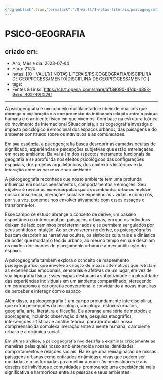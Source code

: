 ```yaml
---
{"dg-publish":true,"permalink":"/0-vault/1-notas-literais/psicogeografia/psico-geografia/","dgHomeLink":true,"dgShowLocalGraph":true,"dgShowFileTree":true,"dgEnableSearch":true,"noteIcon":""}
---
```


# PSICO-GEOGRAFIA

## criado em: 
-  Ano, Mês e dia: 2023-07-04
- Hora: 21:24
- notas: [[0 - VAULT/1 NOTAS LITERAIS/PSICOGEOGRAFIA/DISCIPLINA DE GEOPROCESSAMENTO\|DISCIPLINA DE GEOPROCESSAMENTO]]
- tags: 
- Fontes & Links: https://chat.openai.com/share/aff38090-47db-4383-9e5d-402749ff279f
---



A psicogeografia é um conceito multifacetado e cheio de nuances que abrange a exploração e a compreensão da intrincada relação entre a psique humana e o ambiente físico em que vivemos. Com base na estrutura teórica do movimento da Internacional Situacionista, a psicogeografia investiga o impacto psicológico e emocional dos espaços urbanos, das paisagens e do ambiente construído sobre os indivíduos e as comunidades.

Em sua essência, a psicogeografia busca descobrir as camadas ocultas de significado, experiências e percepções subjetivas que estão entrelaçadas em nosso ambiente. Ela vai além dos aspectos meramente funcionais da geografia e se aprofunda nos efeitos psicológicos das configurações espaciais, dos projetos arquitetônicos, dos contextos históricos e da interação entre as pessoas e seu ambiente.

A psicogeografia reconhece que nosso ambiente tem uma profunda influência em nossos pensamentos, comportamentos e emoções. Seu objetivo é revelar as maneiras pelas quais os ambientes urbanos moldam nossa consciência, interações sociais e experiências vividas, e como nós, por sua vez, podemos nos envolver ativamente com esses espaços e transformá-los.

Esse campo de estudo abrange o conceito de dérive, um passeio espontâneo ou intencional por paisagens urbanas, em que os indivíduos deixam de lado caminhos predeterminados e se permitem ser guiados por seus sentidos e intuição. Ao se envolverem no dérive, os psicogeógrafos buscam descobrir as narrativas ocultas, os símbolos culturais e a dinâmica de poder que moldam o tecido urbano, ao mesmo tempo em que desafiam os modos dominantes de planejamento urbano e a mercantilização do espaço.

A psicogeografia também explora o conceito de mapeamento psicogeográfico, que envolve a criação de mapas alternativos que retratam as experiências emocionais, sensoriais e afetivas de um lugar, em vez de sua topografia física. Esses mapas destacam a subjetividade e a pluralidade das experiências individuais em um ambiente compartilhado, oferecendo um contraponto à cartografia convencional e convidando a novas maneiras de perceber e interagir com o espaço.

Além disso, a psicogeografia é um campo profundamente interdisciplinar, que extrai percepções da psicologia, sociologia, estudos urbanos, geografia, arte, literatura e filosofia. Ela abrange uma série de métodos e abordagens, incluindo observação direta, pesquisa etnográfica, intervenções artísticas e análise teórica, para aprofundar nossa compreensão da complexa interação entre a mente humana, o ambiente urbano e a dinâmica social.

Em última análise, a psicogeografia nos desafia a examinar criticamente as maneiras pelas quais nosso ambiente molda nossas identidades, comportamentos e relações sociais. Ela exige uma reimaginação de nossas paisagens urbanas como entidades dinâmicas e vivas que podem ser moldadas e transformadas para melhor atender às necessidades e aos desejos de indivíduos e comunidades, promovendo uma coexistência mais significativa e harmoniosa entre as pessoas e seus ambientes.